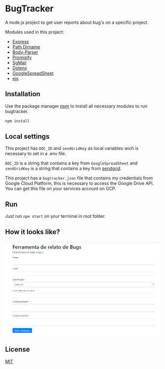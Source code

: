 # BugTracker

A node.js project to get user reports about bug's on a specific project.

Modules used in this project: 

- [Express](https://expressjs.com/pt-br/)
- [Path Dirname](https://nodejs.org/api/path.html#path_path_dirname_path)
- [Body-Parser](https://www.npmjs.com/package/body-parser)
- [Promisify](https://nodejs.org/dist/latest-v8.x/docs/api/util.html#util_util_promisify_original)
- [SgMail](https://www.npmjs.com/package/@sendgrid/mail)
- [Dotenv](https://www.npmjs.com/package/dotenv)
- [GoogleSpreadSheet](https://www.npmjs.com/package/google-spreadsheet)
- [ejs](https://www.npmjs.com/package/ejs)

## Installation

Use the package manager [npm](https://www.npmjs.com/) to install all necessary modules to run bugtracker.

```bash
npm install
```

## Local settings

This project has `DOC_ID` and `sendGridKey` as local variables wich is necessary to set in a .env file.

`DOC_ID` is a string that contains a key from `GoogleSpreadSheet` and `sendGridKey` is a string that contains a key from [sendgrid](https://sendgrid.com/marketing/sendgrid-services-pt/).

This project has a `bugtracker.json` file that contains my credentials from Google Cloud Platform, this is necessary to access the Google Drive API. You can get this file on your services account on GCP.

## Run
Just run `npm start` on your terminal in root folder.

## How it looks like?

![](https://github.com/AndreLuizGarcia/bugtracker/blob/master/assets/screen.png)

## License
[MIT](https://choosealicense.com/licenses/mit/)